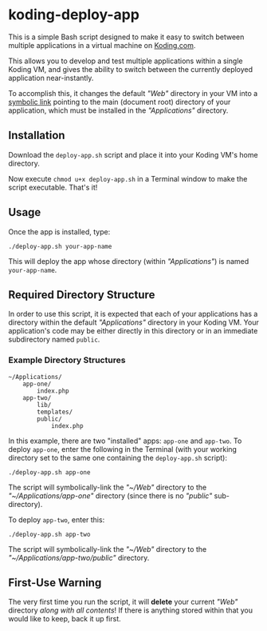 # koding-deploy-app
This is a simple Bash script designed to make it easy to switch between multiple applications in a virtual machine 
on [Koding.com](https://koding.com).  

This allows you to develop and test multiple applications within a single Koding VM, and gives the ability to 
switch between the currently deployed application near-instantly.

To accomplish this, it changes the default _"Web"_ directory in your VM into a 
[symbolic link](http://en.wikipedia.org/wiki/Symbolic_link) pointing to the main (document root) directory of
your application, which must be installed in the _"Applications"_ directory.

## Installation
Download the `deploy-app.sh` script and place it into your Koding VM's home directory.

Now execute `chmod u+x deploy-app.sh` in a Terminal window to make the script executable.  That's it!

## Usage
Once the app is installed, type:

```
./deploy-app.sh your-app-name
```

This will deploy the app whose directory (within _"Applications"_) is named `your-app-name`.

## Required Directory Structure
In order to use this script, it is expected that each of your applications has a directory within the default 
_"Applications"_ directory in your Koding VM.  Your application's code may be either directly in this directory
or in an immediate subdirectory named `public`.

### Example Directory Structures

```
~/Applications/
    app-one/
        index.php
    app-two/
        lib/
        templates/
        public/
            index.php
```
In this example, there are two "installed" apps: `app-one` and `app-two`.  To deploy `app-one`, enter the 
following in the Terminal (with your working directory set to the same one containing the `deploy-app.sh` script):

```
./deploy-app.sh app-one
```
The script will symbolically-link the _"~/Web"_ directory to the _"~/Applications/app-one"_ directory (since there is no _"public"_ sub-directory).

To deploy `app-two`, enter this:

```
./deploy-app.sh app-two
```
The script will symbolically-link the _"~/Web"_ directory to the _"~/Applications/app-two/public"_ directory.

## First-Use Warning
The very first time you run the script, it will **delete** your current _"Web"_ directory _along with all contents_!
If there is anything stored within that you would like to keep, back it up first.




